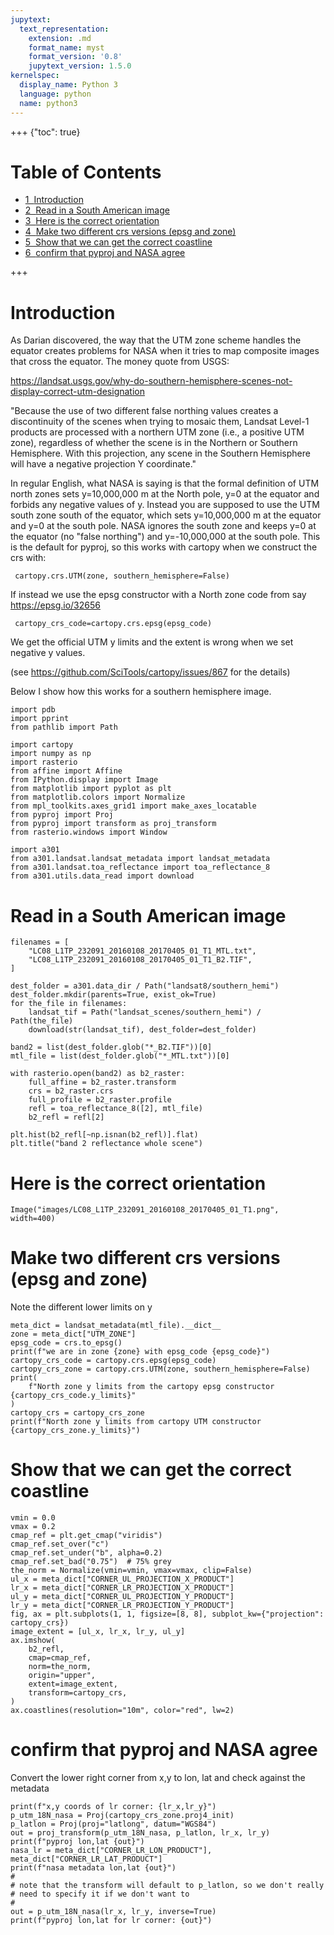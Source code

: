 ```yaml
---
jupytext:
  text_representation:
    extension: .md
    format_name: myst
    format_version: '0.8'
    jupytext_version: 1.5.0
kernelspec:
  display_name: Python 3
  language: python
  name: python3
---
```


+++ {"toc": true}

<h1>Table of Contents<span class="tocSkip"></span></h1>
<div class="toc"><ul class="toc-item"><li><span><a href="#Introduction" data-toc-modified-id="Introduction-1"><span class="toc-item-num">1&nbsp;&nbsp;</span>Introduction</a></span></li><li><span><a href="#Read-in-a-South-American-image" data-toc-modified-id="Read-in-a-South-American-image-2"><span class="toc-item-num">2&nbsp;&nbsp;</span>Read in a South American image</a></span></li><li><span><a href="#Here-is-the-correct-orientation" data-toc-modified-id="Here-is-the-correct-orientation-3"><span class="toc-item-num">3&nbsp;&nbsp;</span>Here is the correct orientation</a></span></li><li><span><a href="#Make-two-different-crs-versions-(epsg-and-zone)" data-toc-modified-id="Make-two-different-crs-versions-(epsg-and-zone)-4"><span class="toc-item-num">4&nbsp;&nbsp;</span>Make two different crs versions (epsg and zone)</a></span></li><li><span><a href="#Show-that-we-can-get-the-correct-coastline" data-toc-modified-id="Show-that-we-can-get-the-correct-coastline-5"><span class="toc-item-num">5&nbsp;&nbsp;</span>Show that we can get the correct coastline</a></span></li><li><span><a href="#confirm-that-pyproj-and-NASA-agree" data-toc-modified-id="confirm-that-pyproj-and-NASA-agree-6"><span class="toc-item-num">6&nbsp;&nbsp;</span>confirm that pyproj and NASA agree</a></span></li></ul></div>

+++

# Introduction

As Darian discovered, the way that the UTM zone scheme handles the equator creates problems for NASA when it tries to map composite images that cross the equator.  The money quote from USGS:

https://landsat.usgs.gov/why-do-southern-hemisphere-scenes-not-display-correct-utm-designation

"Because the use of two different false northing values creates a discontinuity of the scenes when trying to mosaic them, Landsat Level-1 products are processed with a northern UTM zone (i.e., a positive UTM zone), regardless of whether the scene is in the Northern or Southern Hemisphere. With this projection, any scene in the Southern Hemisphere will have a negative projection Y coordinate."

In regular English, what NASA is saying is that the formal definition of UTM north zones sets y=10,000,000 m at the North pole, y=0 at the equator and forbids any negative values of y.  Instead you are supposed to use the UTM south zone south of the equator, which sets y=10,000,000 m at the equator and y=0 at the south pole.  NASA ignores the south zone and keeps y=0 at the equator (no "false northing") and y=-10,000,000 at the south pole.  This is the default for pyproj, so this works with cartopy when we construct the crs with:

     cartopy.crs.UTM(zone, southern_hemisphere=False)

If instead we use the epsg constructor with a North zone code from say https://epsg.io/32656

     cartopy_crs_code=cartopy.crs.epsg(epsg_code)

We get the official UTM y limits and the extent is wrong when we set negative y values.

(see https://github.com/SciTools/cartopy/issues/867 for the details)

Below I show how this works for a southern hemisphere image.

```{code-cell}
import pdb
import pprint
from pathlib import Path

import cartopy
import numpy as np
import rasterio
from affine import Affine
from IPython.display import Image
from matplotlib import pyplot as plt
from matplotlib.colors import Normalize
from mpl_toolkits.axes_grid1 import make_axes_locatable
from pyproj import Proj
from pyproj import transform as proj_transform
from rasterio.windows import Window

import a301
from a301.landsat.landsat_metadata import landsat_metadata
from a301.landsat.toa_reflectance import toa_reflectance_8
from a301.utils.data_read import download
```

# Read in a South American image

```{code-cell}
filenames = [
    "LC08_L1TP_232091_20160108_20170405_01_T1_MTL.txt",
    "LC08_L1TP_232091_20160108_20170405_01_T1_B2.TIF",
]

dest_folder = a301.data_dir / Path("landsat8/southern_hemi")
dest_folder.mkdir(parents=True, exist_ok=True)
for the_file in filenames:
    landsat_tif = Path("landsat_scenes/southern_hemi") / Path(the_file)
    download(str(landsat_tif), dest_folder=dest_folder)

band2 = list(dest_folder.glob("*_B2.TIF"))[0]
mtl_file = list(dest_folder.glob("*_MTL.txt"))[0]

with rasterio.open(band2) as b2_raster:
    full_affine = b2_raster.transform
    crs = b2_raster.crs
    full_profile = b2_raster.profile
    refl = toa_reflectance_8([2], mtl_file)
    b2_refl = refl[2]

plt.hist(b2_refl[~np.isnan(b2_refl)].flat)
plt.title("band 2 reflectance whole scene")
```

# Here is the correct orientation

```{code-cell}
Image("images/LC08_L1TP_232091_20160108_20170405_01_T1.png", width=400)
```

# Make two different crs versions (epsg and zone)

Note the different lower limits on y

```{code-cell}
meta_dict = landsat_metadata(mtl_file).__dict__
zone = meta_dict["UTM_ZONE"]
epsg_code = crs.to_epsg()
print(f"we are in zone {zone} with epsg_code {epsg_code}")
cartopy_crs_code = cartopy.crs.epsg(epsg_code)
cartopy_crs_zone = cartopy.crs.UTM(zone, southern_hemisphere=False)
print(
    f"North zone y limits from the cartopy epsg constructor {cartopy_crs_code.y_limits}"
)
cartopy_crs = cartopy_crs_zone
print(f"North zone y limits from cartopy UTM constructor {cartopy_crs_zone.y_limits}")
```

# Show that we can get the correct coastline

```{code-cell}
vmin = 0.0
vmax = 0.2
cmap_ref = plt.get_cmap("viridis")
cmap_ref.set_over("c")
cmap_ref.set_under("b", alpha=0.2)
cmap_ref.set_bad("0.75")  # 75% grey
the_norm = Normalize(vmin=vmin, vmax=vmax, clip=False)
ul_x = meta_dict["CORNER_UL_PROJECTION_X_PRODUCT"]
lr_x = meta_dict["CORNER_LR_PROJECTION_X_PRODUCT"]
ul_y = meta_dict["CORNER_UL_PROJECTION_Y_PRODUCT"]
lr_y = meta_dict["CORNER_LR_PROJECTION_Y_PRODUCT"]
fig, ax = plt.subplots(1, 1, figsize=[8, 8], subplot_kw={"projection": cartopy_crs})
image_extent = [ul_x, lr_x, lr_y, ul_y]
ax.imshow(
    b2_refl,
    cmap=cmap_ref,
    norm=the_norm,
    origin="upper",
    extent=image_extent,
    transform=cartopy_crs,
)
ax.coastlines(resolution="10m", color="red", lw=2)
```

# confirm that pyproj and NASA agree

Convert the lower right corner from x,y to lon, lat and
check against the metadata

```{code-cell}
print(f"x,y coords of lr corner: {lr_x,lr_y}")
p_utm_18N_nasa = Proj(cartopy_crs_zone.proj4_init)
p_latlon = Proj(proj="latlong", datum="WGS84")
out = proj_transform(p_utm_18N_nasa, p_latlon, lr_x, lr_y)
print(f"pyproj lon,lat {out}")
nasa_lr = meta_dict["CORNER_LR_LON_PRODUCT"], meta_dict["CORNER_LR_LAT_PRODUCT"]
print(f"nasa metadata lon,lat {out}")
#
# note that the transform will default to p_latlon, so we don't really
# need to specify it if we don't want to
#
out = p_utm_18N_nasa(lr_x, lr_y, inverse=True)
print(f"pyproj lon,lat for lr corner: {out}")
```
